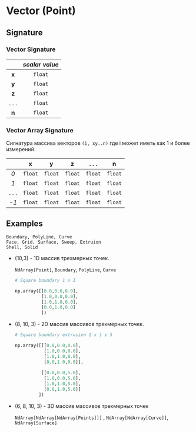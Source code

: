 # Vector (Point)

## Signature

### Vector Signature

|         | _scalar value_ |
|:-------:|:--------------:|
|  **x**  |    `float`     |
|  **y**  |    `float`     |          
|  **z**  |    `float`     |     
| .  .  . |    `float`     |         
|  **n**  |    `float`     |

### Vector Array Signature

Сигнатура массива векторов `(i, xy..n)` где i может иметь как 1 и более измерений.

|         |  **x**  |  **y**  |  **z**  | .  .  . |  **n**  |    
|:-------:|:-------:|:-------:|:-------:|:-------:|:-------:|    
|   _0_   | `float` | `float` | `float` | `float` | `float` |    
|   _1_   | `float` | `float` | `float` | `float` | `float` |                  
| .  .  . | `float` | `float` | `float` | `float` | `float` |                 
|  _-1_   | `float` | `float` | `float` | `float` | `float` |        

## Examples

    Boundary, PolyLine, Curve
    Face, Grid, Surface, Sweep, Extruion
    Shell, Solid

- (10,3) - 1D массив трехмерных точек.

  `NdArray[Point]`, `Boundary`, `PolyLine`, `Curve`

  ```python
  # Square boundary 1 x 1

  np.array([[0.0,0.0,0.0],
            [1.0,0.0,0.0],
            [1.0,1.0,0.0],
            [0.0,1.0,0.0]
            ])

  ```

- (8, 10, 3) - 2D массив массивов трехмерных точек.

  ```python
  # Square boundary extrusion 1 x 1 x 5
  
  np.array([[[0.0,0.0,0.0],
             [1.0,0.0,0.0],
             [1.0,1.0,0.0],
             [0.0,1.0,0.0]],
           
            [[0.0,0.0,5.0],
             [1.0,0.0,5.0],
             [1.0,1.0,5.0],
             [0.0,1.0,5.0]]
           ])
  ```

- (6, 8, 10, 3) - 3D массив массивов трехмерных точек

  `NdArray[NdArray[NdArray[Points]]]` , `NdArray[NdArray[Curve]]`, `NdArray[Surface]`

